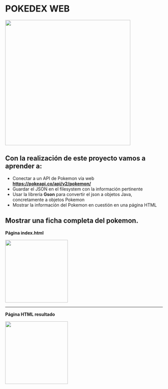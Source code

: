# POKEDEX WEB

<img src="https://user-images.githubusercontent.com/91023374/231422148-c2699d1c-2aab-452c-915d-406c4fc85eb4.png" height="400"/>

## Con la realización de este proyecto vamos a aprender a:

- Conectar a un API de Pokemon vía web **https://pokeapi.co/api/v2/pokemon/**
- Guardar el JSON en el filesystem con la información pertinente
- Usar la librería **Gson** para convertir el json a objetos Java, concretamente a objetos Pokemon
- Mostrar la información del Pokemon en cuestión en una página HTML

## Mostrar una ficha completa del pokemon.

**Página index.html**

<img src="https://user-images.githubusercontent.com/91023374/231729308-8aec30d0-d840-423d-a4ed-0a7f1c5ac6e8.png" height="200"/>

___

**Página HTML resultado**

<img src="https://user-images.githubusercontent.com/91023374/231729364-0ae60908-bf0d-4b6d-bbf2-fc7eb4465ad2.png" height="200"/>

